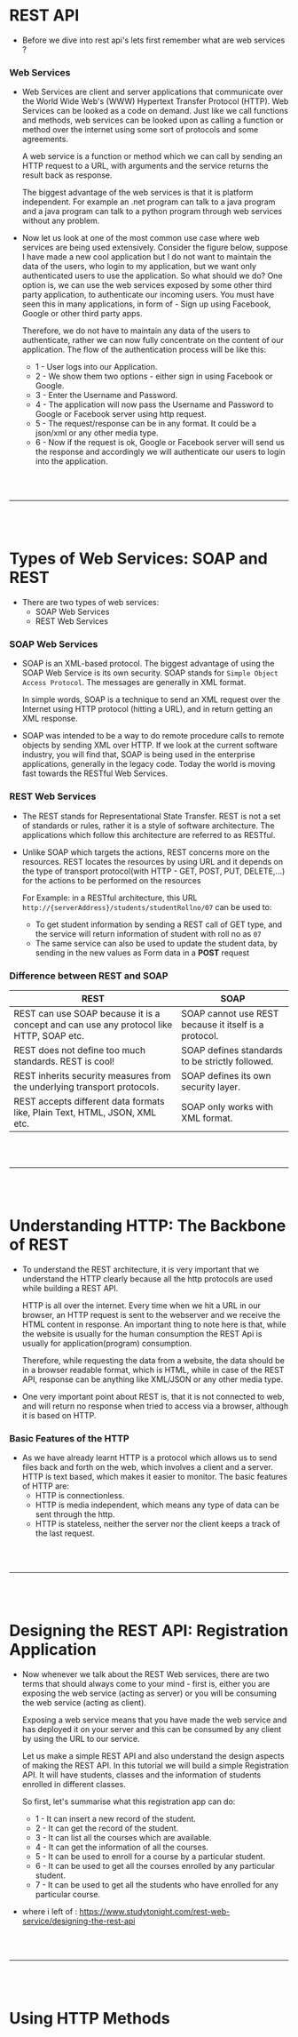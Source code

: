# REST API

- Before we dive into rest api's lets first remember what are web services ?

### Web Services

- Web Services are client and server applications that communicate over the World Wide Web's (WWW) Hypertext Transfer Protocol (HTTP). Web Services can be looked as a code on demand. Just like we call functions and methods, web services can be looked upon as calling a function or method over the internet using some sort of protocols and some agreements.

  A web service is a function or method which we can call by sending an HTTP request to a URL, with arguments and the service   returns the result back as response.
  
  The biggest advantage of the web services is that it is platform independent. For example an .net program can talk to a java program and a java program can talk to a python program through web services without any problem.
  
- Now let us look at one of the most common use case where web services are being used extensively. Consider the figure below, suppose I have made a new cool application but I do not want to maintain the data of the users, who login to my application, but we want only authenticated users to use the application. So what should we do? One option is, we can use the web services exposed by some other third party application, to authenticate our incoming users. You must have seen this in many applications, in form of - Sign up using Facebook, Google or other third party apps. 

  Therefore, we do not have to maintain any data of the users to authenticate, rather we can now fully concentrate on the content of our application. The flow of the authentication process will be like this:
  
  - 1 - User logs into our Application.
  - 2 - We show them two options - either sign in using Facebook or Google.
  - 3 - Enter the Username and Password.
  - 4 - The application will now pass the Username and Password to Google or Facebook server using http request.
  - 5 - The request/response can be in any format. It could be a json/xml or any other media type.
  - 6 - Now if the request is ok, Google or Facebook server will send us the response and accordingly we will authenticate our users to login into the application.

  
<br>
<br>

---

<br>
<br>

# Types of Web Services: SOAP and REST

- There are two types of web services:
  - SOAP Web Services
  - REST Web Services

### SOAP Web Services

- SOAP is an XML-based protocol. The biggest advantage of using the SOAP Web Service is its own security. SOAP stands for `Simple Object Access Protocol`. The messages are generally in XML format.
  
  In simple words, SOAP is a technique to send an XML request over the Internet using HTTP protocol (hitting a URL), and in return getting an XML response.
  
- SOAP was intended to be a way to do remote procedure calls to remote objects by sending XML over HTTP. If we look at the current software industry, you will find that, SOAP is being used in the enterprise applications, generally in the legacy code. Today the world is moving fast towards the RESTful Web Services.

### REST Web Services

- The REST stands for Representational State Transfer. REST is not a set of standards or rules, rather it is a style of software architecture. The applications which follow this architecture are referred to as RESTful.

- Unlike SOAP which targets the actions, REST concerns more on the resources. REST locates the resources by using URL and it depends on the type of transport protocol(with HTTP - GET, POST, PUT, DELETE,...) for the actions to be performed on the resources
  
  For Example: in a RESTful architecture, this URL `http://{serverAddress}/students/studentRollno/07` can be used to:
    - To get student information by sending a REST call of GET type, and the service will return information of student with roll no as `07`
    - The same service can also be used to update the student data, by sending in the new values as Form data in a __POST__ request

### Difference between REST and SOAP

| REST | SOAP |
| -- | -- |
|REST can use SOAP because it is a concept and can use any protocol like HTTP, SOAP etc.|SOAP cannot use REST because it itself is a protocol.|
|REST does not define too much standards. REST is cool! | SOAP defines standards to be strictly followed. |
|REST inherits security measures from the underlying transport protocols.| SOAP defines its own security layer.|
|REST accepts different data formats like, Plain Text, HTML, JSON, XML etc.| SOAP only works with XML format. |

<br>
<br>

---

<br>
<br>

# Understanding HTTP: The Backbone of REST

- To understand the REST architecture, it is very important that we understand the HTTP clearly because all the http protocols are used while building a REST API.
  
  HTTP is all over the internet. Every time when we hit a URL in our browser, an HTTP request is sent to the webserver and we receive the HTML content in response. An important thing to note here is that, while the website is usually for the human consumption the REST Api is usually for application(program) consumption. 
  
  Therefore, while requesting the data from a website, the data should be in a browser readable format, which is HTML, while in case of the REST API, response can be anything like XML/JSON or any other media type.
  
- One very important point about REST is, that it is not connected to web, and will return no response when tried to access via a browser, although it is based on HTTP.

### Basic Features of the HTTP

- As we have already learnt HTTP is a protocol which allows us to send files back and forth on the web, which involves a client and a server. HTTP is text based, which makes it easier to monitor. The basic features of HTTP are:
  - HTTP is connectionless.
  - HTTP is media independent, which means any type of data can be sent through the http.
  - HTTP is stateless, neither the server nor the client keeps a track of the last request.

<br>
<br>

---

<br>
<br>

# Designing the REST API: Registration Application

- Now whenever we talk about the REST Web services, there are two terms that should always come to your mind - first is, either you are exposing the web service (acting as server) or you will be consuming the web service (acting as client).

  Exposing a web service means that you have made the web service and has deployed it on your server and this can be consumed by any client by using the URL to our service.
  
  Let us make a simple REST API and also understand the design aspects of making the REST API. In this tutorial we will build a simple Registration API. It will have students, classes and the information of students enrolled in different classes.
  
  So first, let's summarise what this registration app can do:
    - 1 - It can insert a new record of the student.
    - 2 - It can get the record of the student.
    - 3 - It can list all the courses which are available.
    - 4 - It can get the information of all the courses.
    - 5 - It can be used to enroll for a course by a particular student.
    - 6 - It can be used to get all the courses enrolled by any particular student.
    - 7 - It can be used to get all the students who have enrolled for any particular course.


- where i left of : https://www.studytonight.com/rest-web-service/designing-the-rest-api


<br>
<br>

---

<br>
<br>

# Using HTTP Methods 
